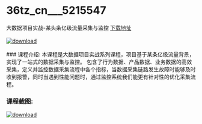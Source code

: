 # 36tz_cn___5215547
大数据项目实战-某头条亿级流量采集与监控
[下载地址](http://www.36tz.cn/article/5215547 "下载地址")
<br/></br>[![download](http://36tz.cn/muke_img/2020_10_2-13.png "下载地址")](http://www.36tz.cn/article/5215547 "下载地址")
<br/></br>### 课程介绍:
本课程是大数据项目实战系列课程，项目基于某条亿级流量背景，实现了一站式的数据采集与监控。
包含了行为数据、产品数据、业务数据的高效采集，定义并监控数据采集流程中各个指标，当数据采集链路发生故障时能够及时收到报警，同时当遇到性能问题时，通过监控系统我们能更有针对性的优化采集流程。

### 课程截图:
[![download](http://36tz.cn/muke_img/2020_10_1-15.png "下载地址")](http://www.36tz.cn/article/5215547 "下载地址")
